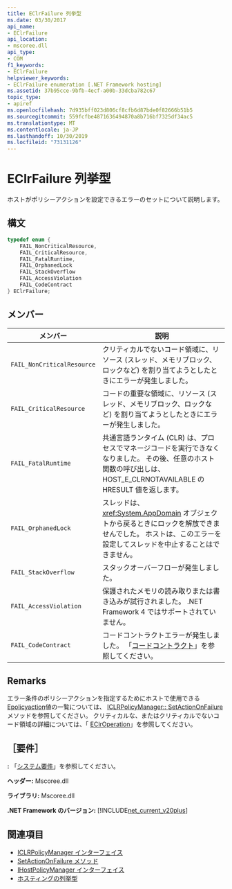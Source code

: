```yaml
---
title: EClrFailure 列挙型
ms.date: 03/30/2017
api_name:
- EClrFailure
api_location:
- mscoree.dll
api_type:
- COM
f1_keywords:
- EClrFailure
helpviewer_keywords:
- EClrFailure enumeration [.NET Framework hosting]
ms.assetid: 37b95cce-9bfb-4ecf-a00b-33dcba782c67
topic_type:
- apiref
ms.openlocfilehash: 7d935bff023d806cf8cfb6d87bde0f82666b51b5
ms.sourcegitcommit: 559fcfbe4871636494870a8b716bf7325df34ac5
ms.translationtype: MT
ms.contentlocale: ja-JP
ms.lasthandoff: 10/30/2019
ms.locfileid: "73131126"
---
```

# <a name="eclrfailure-enumeration"></a>EClrFailure 列挙型
ホストがポリシーアクションを設定できるエラーのセットについて説明します。  
  
## <a name="syntax"></a>構文  
  
```cpp  
typedef enum {  
    FAIL_NonCriticalResource,  
    FAIL_CriticalResource,  
    FAIL_FatalRuntime,  
    FAIL_OrphanedLock  
    FAIL_StackOverflow  
    FAIL_AccessViolation  
    FAIL_CodeContract  
} EClrFailure;  
```  
  
## <a name="members"></a>メンバー  
  
|メンバー|説明|  
|------------|-----------------|  
|`FAIL_NonCriticalResource`|クリティカルでないコード領域に、リソース (スレッド、メモリブロック、ロックなど) を割り当てようとしたときにエラーが発生しました。|  
|`FAIL_CriticalResource`|コードの重要な領域に、リソース (スレッド、メモリブロック、ロックなど) を割り当てようとしたときにエラーが発生しました。|  
|`FAIL_FatalRuntime`|共通言語ランタイム (CLR) は、プロセスでマネージコードを実行できなくなりました。 その後、任意のホスト関数の呼び出しは、HOST_E_CLRNOTAVAILABLE の HRESULT 値を返します。|  
|`FAIL_OrphanedLock`|スレッドは、<xref:System.AppDomain> オブジェクトから戻るときにロックを解放できませんでした。 ホストは、このエラーを設定してスレッドを中止することはできません。|  
|`FAIL_StackOverflow`|スタックオーバーフローが発生しました。|  
|`FAIL_AccessViolation`|保護されたメモリの読み取りまたは書き込みが試行されました。 .NET Framework 4 ではサポートされていません。|  
|`FAIL_CodeContract`|コードコントラクトエラーが発生しました。 「[コードコントラクト](../../../../docs/framework/debug-trace-profile/code-contracts.md)」を参照してください。|  
  
## <a name="remarks"></a>Remarks  
 エラー条件のポリシーアクションを指定するためにホストで使用できる[Epolicyaction](../../../../docs/framework/unmanaged-api/hosting/epolicyaction-enumeration.md)値の一覧については、 [ICLRPolicyManager:: SetActionOnFailure](../../../../docs/framework/unmanaged-api/hosting/iclrpolicymanager-setactiononfailure-method.md)メソッドを参照してください。 クリティカルな、またはクリティカルでないコード領域の詳細については、「 [EClrOperation](../../../../docs/framework/unmanaged-api/hosting/eclroperation-enumeration.md)」を参照してください。  
  
## <a name="requirements"></a>［要件］  
 **:** 「[システム要件](../../../../docs/framework/get-started/system-requirements.md)」を参照してください。  
  
 **ヘッダー:** Mscoree.dll  
  
 **ライブラリ:** Mscoree.dll  
  
 **.NET Framework のバージョン:** [!INCLUDE[net_current_v20plus](../../../../includes/net-current-v20plus-md.md)]  
  
## <a name="see-also"></a>関連項目

- [ICLRPolicyManager インターフェイス](../../../../docs/framework/unmanaged-api/hosting/iclrpolicymanager-interface.md)
- [SetActionOnFailure メソッド](../../../../docs/framework/unmanaged-api/hosting/iclrpolicymanager-setactiononfailure-method.md)
- [IHostPolicyManager インターフェイス](../../../../docs/framework/unmanaged-api/hosting/ihostpolicymanager-interface.md)
- [ホスティングの列挙型](../../../../docs/framework/unmanaged-api/hosting/hosting-enumerations.md)
